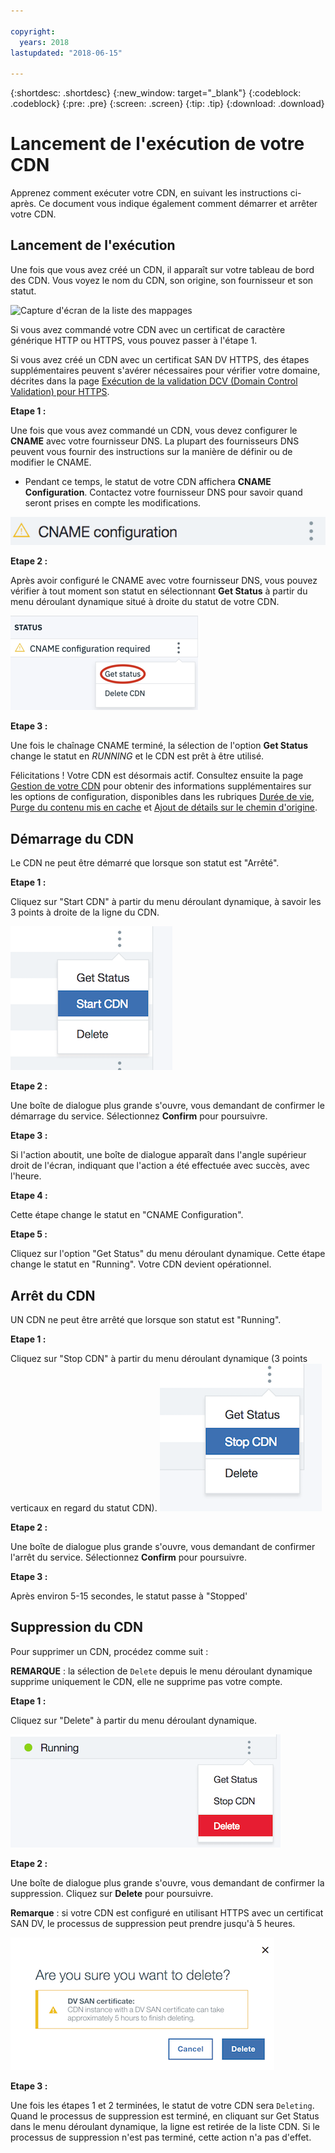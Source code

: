 ```yaml
---

copyright:
  years: 2018
lastupdated: "2018-06-15"

---
```


{:shortdesc: .shortdesc}
{:new_window: target="_blank"}
{:codeblock: .codeblock}
{:pre: .pre}
{:screen: .screen}
{:tip: .tip}
{:download: .download}

# Lancement de l'exécution de votre CDN

Apprenez comment exécuter votre CDN, en suivant les instructions ci-après. Ce document vous indique également comment démarrer et arrêter votre CDN.

## Lancement de l'exécution

Une fois que vous avez créé un CDN, il apparaît sur votre tableau de bord des CDN. Vous voyez le nom du CDN, son origine, son fournisseur et son statut.  

 ![Capture d'écran de la liste des mappages](images/mapping_list_cname.png)


Si vous avez commandé votre CDN avec un certificat de caractère générique HTTP ou HTTPS, vous pouvez passer à l'étape 1.

Si vous avez créé un CDN avec un certificat SAN DV HTTPS, des étapes supplémentaires peuvent s'avérer nécessaires pour vérifier votre domaine, décrites dans la page [Exécution de la validation DCV (Domain Control Validation) pour HTTPS](how-to-https.html#completing-domain-control-validation-for-https).

**Etape 1 :**

Une fois que vous avez commandé un CDN, vous devez configurer le **CNAME** avec votre fournisseur DNS. La plupart des fournisseurs DNS peuvent vous fournir des instructions sur la manière de définir ou de modifier le CNAME.

   * Pendant ce temps, le statut de votre CDN affichera **CNAME Configuration**. Contactez votre fournisseur DNS pour savoir quand seront prises en compte les modifications.

   ![CNAME config](images/cname-config.png)  

**Etape 2 :**

Après avoir configuré le CNAME avec votre fournisseur DNS, vous pouvez vérifier à tout moment son statut en sélectionnant **Get Status** à partir du menu déroulant dynamique situé à droite du statut de votre CDN.

  ![CNAME getStatus](images/cname-getstatus.png)  

**Etape 3 :**

Une fois le chaînage CNAME terminé, la sélection de l'option **Get Status** change le statut en *RUNNING* et le CDN est prêt à être utilisé.

Félicitations ! Votre CDN est désormais actif. Consultez ensuite la page [Gestion de votre CDN](how-to.html#manage-your-CDN) pour obtenir des informations supplémentaires sur les options de configuration, disponibles dans les rubriques [Durée de vie](how-to.html#setting-content-caching-time-using-time-to-live-), [Purge du contenu mis en cache](how-to.html#purging-cached-content) et [Ajout de détails sur le chemin d'origine](how-to.html#adding-origin-path-details).

## Démarrage du CDN

Le CDN ne peut être démarré que lorsque son statut est "Arrêté".  

**Etape 1 :**

Cliquez sur "Start CDN" à partir du menu déroulant dynamique, à savoir les 3 points à droite de la ligne du CDN.

  ![Menu déroulant dynamique](images/start_cdn.png)

**Etape 2 :**

Une boîte de dialogue plus grande s'ouvre, vous demandant de confirmer le démarrage du service. Sélectionnez **Confirm** pour poursuivre.

**Etape 3 :**

Si l'action aboutit, une boîte de dialogue apparaît dans l'angle supérieur droit de l'écran, indiquant que l'action a été effectuée avec succès, avec l'heure.

**Etape 4 :**

Cette étape change le statut en "CNAME Configuration".

**Etape 5 :**

Cliquez sur l'option "Get Status" du menu déroulant dynamique. Cette étape change le statut en "Running". Votre CDN devient opérationnel.

## Arrêt du CDN

UN CDN ne peut être arrêté que lorsque son statut est "Running".

**Etape 1 :**

Cliquez sur "Stop CDN" à partir du menu déroulant dynamique (3 points verticaux en regard du statut CDN).
 ![Menu déroulant dynamique](images/stop_cdn.png)

**Etape 2 :**

Une boîte de dialogue plus grande s'ouvre, vous demandant de confirmer l'arrêt du service. Sélectionnez **Confirm** pour poursuivre.

**Etape 3 :**

Après environ 5-15 secondes, le statut passe à "Stopped'

## Suppression du CDN

Pour supprimer un CDN, procédez comme suit :

**REMARQUE** : la sélection de `Delete` depuis le menu déroulant dynamique supprime uniquement le CDN, elle ne supprime pas votre compte.

**Etape 1 :**

Cliquez sur "Delete" à partir du menu déroulant dynamique.

 ![Menu déroulant dynamique avec commande Delete](images/delete_cdn.png)

**Etape 2 :**

Une boîte de dialogue plus grande s'ouvre, vous demandant de confirmer la suppression. Cliquez sur **Delete** pour poursuivre.

**Remarque** : si votre CDN est configuré en utilisant HTTPS avec un certificat SAN DV, le processus de suppression peut prendre jusqu'à 5 heures.

  ![Suppression avec avertissement](images/delete-with-warning.png)

**Etape 3 :**

Une fois les étapes 1 et 2 terminées, le statut de votre CDN sera `Deleting`. Quand le processus de suppression est terminé, en cliquant sur Get Status dans le menu déroulant dynamique, la ligne est retirée de la liste CDN. Si le processus de suppression n'est pas terminé, cette action n'a pas d'effet.
